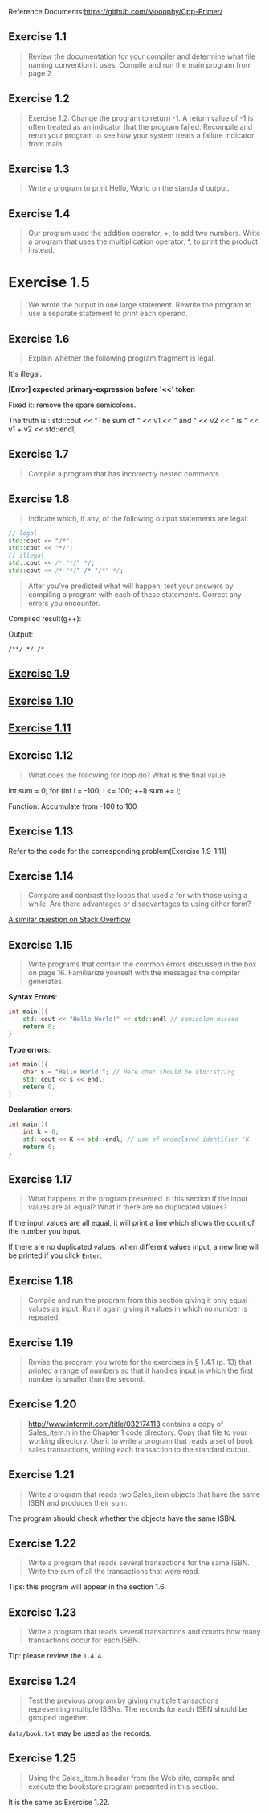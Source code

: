 Reference Documents:https://github.com/Mooophy/Cpp-Primer/

## Exercise 1.1

> Review the documentation for your compiler and determine what file naming convention it uses. Compile and run the main program from page 2.

## Exercise 1.2

> Exercise 1.2: Change the program to return -1. A return value of -1 is often treated as an indicator that the program failed. Recompile and rerun your program to see how your system treats a failure indicator from main.

## Exercise 1.3

> Write a program to print Hello, World on the standard output.

## Exercise 1.4

> Our program used the addition operator, +, to add two numbers. Write a program that uses the multiplication operator, *, to print the product instead.

# Exercise 1.5

> We wrote the output in one large statement. Rewrite the program to use a separate statement to print each operand.

## Exercise 1.6

> Explain whether the following program fragment is legal.

It's illegal.

**[Error] expected primary-expression before '<<' token**

Fixed it: remove the spare semicolons.

The truth is :
std::cout << "The sum of " << v1 << " and " << v2 << " is " << v1 + v2 << std::endl;

## Exercise 1.7

> Compile a program that has incorrectly nested comments.

## Exercise 1.8

> Indicate which, if any, of the following output statements are legal:
```cpp
// legal
std::cout << "/*";
std::cout << "*/";
// illegal
std::cout << /* "*/" */;
std::cout << /* "*/" /* "/*" */;
```
> After you’ve predicted what will happen, test your answers by compiling a
program with each of these statements. Correct any errors you encounter.

Compiled result(g++):

Output:

    /**/ */ /* 

## [Exercise 1.9](ex1_9.cpp)
## [Exercise 1.10](ex1_10.cpp)
## [Exercise 1.11](ex1_11.cpp)

## Exercise 1.12
> What does the following for loop do? What is the final value

int sum = 0;
for (int i = -100; i <= 100; ++i)
    sum += i;

Function: Accumulate from -100 to 100
## Exercise 1.13
Refer to the code for the corresponding problem(Exercise 1.9-1.11)

## Exercise 1.14
> Compare and contrast the loops that used a for with those
using a while. Are there advantages or disadvantages to using either form?

[A similar question on Stack Overflow](http://stackoverflow.com/questions/2950931/for-vs-while-in-c-programming)

## Exercise 1.15
> Write programs that contain the common errors discussed in
the box on page 16. Familiarize yourself with the messages the compiler
generates.

**Syntax Errors**:
```c++
int main(){
    std::cout << "Hello World!" << std::endl // semicolon missed 
    return 0;
}
```

**Type errors**:
```c++
int main(){
    char s = "Hello World!"; // Here char should be std::string
    std::cout << s << endl;
    return 0;
}
```

**Declaration errors**:
```c++
int main(){
    int k = 0;
    std::cout << K << std::endl; // use of undeclared identifier 'K'
    return 0;
}
```

## Exercise 1.17

> What happens in the program presented in this section if the input values are all equal? What if there are no duplicated values?

If the input values are all equal, it will print a line which shows the count of the number you input.

If there are no duplicated values, when different values input, a new line will be printed if you click `Enter`.

## Exercise 1.18

> Compile and run the program from this section giving it only equal values as input. Run it again giving it values in which no number is repeated.

## Exercise 1.19

> Revise the program you wrote for the exercises in § 1.4.1 (p. 13) that printed a range of numbers so that it handles input in which the first number is smaller than the second.

## Exercise 1.20

> http://www.informit.com/title/032174113 contains a copy of Sales_item.h in the Chapter 1 code directory. Copy that file to your working directory. Use it to write a program that reads a set of book sales transactions, writing each transaction to the standard output.

## Exercise 1.21
> Write a program that reads two Sales_item objects that have the same ISBN and produces their sum.

The program should check whether the objects have the same ISBN.

## Exercise 1.22

> Write a program that reads several transactions for the same ISBN. Write the sum of all the transactions that were read.

Tips: this program will appear in the section 1.6.

## Exercise 1.23
> Write a program that reads several transactions and counts
how many transactions occur for each ISBN.

Tip: please review the `1.4.4`.

## Exercise 1.24
> Test the previous program by giving multiple transactions
representing multiple ISBNs. The records for each ISBN should be grouped
together.

`data/book.txt` may be used as the records.

## Exercise 1.25
> Using the Sales_item.h header from the Web site,
compile and execute the bookstore program presented in this section.

It is the same as Exercise 1.22.